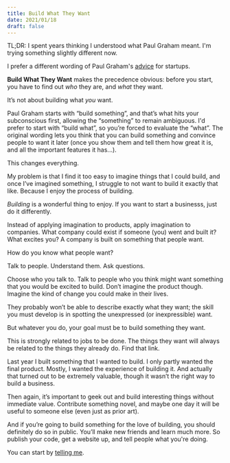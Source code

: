 ```yaml
---
title: Build What They Want
date: 2021/01/18
draft: false
---
```


TL;DR: I spent years thinking I understood what Paul Graham meant. I'm trying
something slightly different now.

I prefer a different wording of Paul Graham's [advice][pg] for startups.

**Build What They Want** makes the precedence obvious: before you start, you
have to find out *who* they are, and *what* they want.

It’s not about building what *you* want.

Paul Graham starts with “build something”, and that’s what hits your
subconscious first, allowing the “something” to remain ambiguous. I'd prefer to
start with “build what”, so you’re forced to evaluate the “what”. The original
wording lets you think that you can build something and convince people to want
it later (once you show them and tell them how great it is, and all the
important features it has...).

This changes everything.

My problem is that I find it too easy to imagine things that I could build, and
once I’ve imagined something, I struggle to not want to build it exactly that
like. Because I enjoy the process of building.

*Building* is a wonderful thing to enjoy. If you want to start a businesss, just
do it differently.

Instead of applying imagination to products, apply imagination to companies.
What company could exist if someone (you) went and built it? What excites you? A
company is built on something that people want.

How do you know what people want?

Talk to people. Understand them. Ask questions.

Choose who you talk to. Talk to people who you think might want something that
you would be excited to build. Don’t imagine the product though. Imagine the
kind of change you could make in their lives.

They probably won’t be able to describe exactly what they want; the skill you
must develop is in spotting the unexpressed (or inexpressible) want.

But whatever you do, your goal must be to build something they want.

This is strongly related to jobs to be done. The things they want will always be
related to the things they already do. Find that link.

Last year I built something that I wanted to build. I only partly wanted the
final product. Mostly, I wanted the experience of building it. And actually that
turned out to be extremely valuable, though it wasn’t the right way to build a
business.

Then again, it’s important to geek out and build interesting things without
immediate value. Contribute something novel, and maybe one day it will be useful
to someone else (even just as prior art).

And if you’re going to build something for the love of building, you should
definitely do so in public. You’ll make new friends and learn much more. So
publish your code, get a website up, and tell people what you're doing.

You can start by [telling me](mailto:ric@rmhsilva.com).


[pg]: http://www.paulgraham.com/good.html
